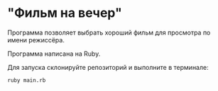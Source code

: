 # "Фильм на вечер"

Программа позволяет выбрать хороший фильм для просмотра по  имени режиссёра.

Программа написана на Ruby.

Для запуска склонируйте репозиторий и выполните в терминале:
```
ruby main.rb
```
